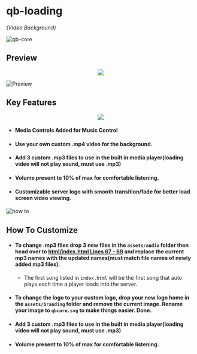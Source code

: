 # qb-loading 
*(Video Background)*

![qb-core](https://camo.githubusercontent.com/84e08e864cc999435cd88983acf4b6a47fede9bf263fd716772ad42e85d13753/68747470733a2f2f692e696d6775722e636f6d2f474846536843762e706e67)

## Preview
<div align="middle">
    <img width="auto" src="https://user-images.githubusercontent.com/91661118/154784761-d9e1a3de-3f34-47dc-afc2-0aecb6d17042.png"/>
</div>

![Preview](https://media.giphy.com/media/9uXOxGSDdZebChu28r/giphy.gif)

## Key Features
<div align="middle">
    <img width="auto" src="https://user-images.githubusercontent.com/91661118/154636617-a2ad4c09-4b60-4438-832a-ed1c505b52ea.png"/>
</div>

* #### Media Controls Added for Music Control
* #### Use your own custom .mp4 video for the background.
* #### Add 3 custom .mp3 files to use in the built in media player(loading video will not play sound, must use .mp3)
* #### Volume present to 10% of max for comfortable listening.
* #### Customizable server logo with smooth transition/fade for better load screen video viewing. 


![how to](https://cdn-icons-png.flaticon.com/512/5360/5360954.png)

## How To Customize

* #### To change .mp3 files drop 3 new files in the `assets/audio` folder then head over to [html/index.html Lines 67 - 69](https://github.com/OfficerMills/qb-loading/blob/main/qb-loading-main%2Fhtml%2Findex.html#L67-L69) and replace the current mp3 names with the updated names(must match file names of newly added mp3 files).
  * The first song listed in `index.html` will be the first song that auto plays each time a player loads into the server.
* #### To change the logo to your custom logo, drop your new logo home in the `assets/branding` folder and remove the current image. Rename your image to `qbcore.svg` to make things easier. Done.
* #### Add 3 custom .mp3 files to use in the built in media player(loading video will not play sound, must use .mp3)
* #### Volume present to 10% of max for comfortable listening.
